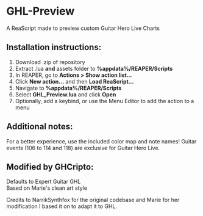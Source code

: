 # GHL-Preview
A ReaScript made to preview custom Guitar Hero Live Charts

## Installation instructions:
1. Download .zip of repository
2. Extract .lua **and** assets folder to **%appdata%/REAPER/Scripts**
3. In REAPER, go to **Actions > Show action list...**
4. Click **New action...** and then **Load ReaScript...**
5. Navigate to **%appdata%/REAPER/Scripts**
6. Select **GHL_Preview.lua** and click **Open**
7. Optionally, add a keybind, or use the Menu Editor to add the action to a menu

## Additional notes:
For a better experience, use the included color map and note names!
Guitar events (106 to 114 and 118) are exclusive for Guitar Hero Live.

## Modified by GHCripto:
Defaults to Expert Guitar GHL  
Based on Marie's clean art style

Credits to NarrikSynthfox for the original codebase and Marie for her modification I based it on to adapt it to GHL.
